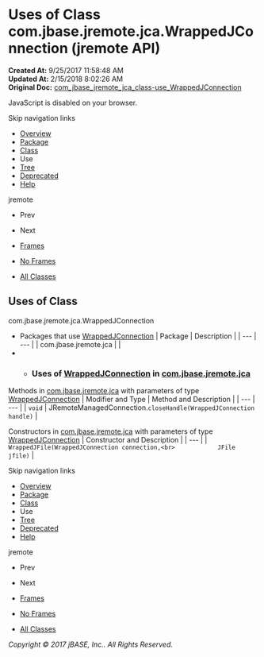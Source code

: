 # Uses of Class com.jbase.jremote.jca.WrappedJConnection (jremote   API)

**Created At:** 9/25/2017 11:58:48 AM  
**Updated At:** 2/15/2018 8:02:26 AM  
**Original Doc:** [com_jbase_jremote_jca_class-use_WrappedJConnection](https://docs.jbase.com/39261-class-use/com_jbase_jremote_jca_class-use_WrappedJConnection)  

<!--<br>    try {<br>        if (location.href.indexOf('is-external=true') == -1) {<br>            parent.document.title="Uses of Class com.jbase.jremote.jca.WrappedJConnection (jremote   API)";<br>        }<br>    }<br>    catch(err) {<br>    }<br>//-->
JavaScript is disabled on your browser.

Skip navigation links

- [Overview](../../../../../overview-summary.html)
- [Package](./../../com.jbase.jremote.jca-%28jremote---api%29)
- [Class](./../../wrappedjconnection-%28jremote-api%29 "class in com.jbase.jremote.jca")
- Use
- [Tree](./../../com.jbase.jremote.jca-class-hierarchy-%28jremote---api%29)
- [Deprecated](../../../../../deprecated-list.html)
- [Help](../../../../../help-doc.html)


jremote <br>

- Prev
- Next


- [Frames](./.)
- [No Frames](./.)


- [All Classes](../../../../../allclasses-noframe.html)


<!--<br>  allClassesLink = document.getElementById("allclasses\_navbar\_top");<br>  if(window==top) {<br>    allClassesLink.style.display = "block";<br>  }<br>  else {<br>    allClassesLink.style.display = "none";<br>  }<br>  //-->

## Uses of Class
com.jbase.jremote.jca.WrappedJConnection

- Packages that use [WrappedJConnection](./../../wrappedjconnection-%28jremote-api%29 "class in com.jbase.jremote.jca") | Package | Description |
| --- | --- |
| com.jbase.jremote.jca |   |
- - ### Uses of [WrappedJConnection](./../../wrappedjconnection-%28jremote-api%29 "class in com.jbase.jremote.jca") in [com.jbase.jremote.jca](./../../com.jbase.jremote.jca-%28jremote---api%29)


Methods in [com.jbase.jremote.jca](./../../com.jbase.jremote.jca-%28jremote---api%29) with parameters of type [WrappedJConnection](./../../wrappedjconnection-%28jremote-api%29 "class in com.jbase.jremote.jca") | Modifier and Type | Method and Description |
| --- | --- |
| `void` | JRemoteManagedConnection.`closeHandle(WrappedJConnection handle)`  |



Constructors in [com.jbase.jremote.jca](./../../com.jbase.jremote.jca-%28jremote---api%29) with parameters of type [WrappedJConnection](./../../wrappedjconnection-%28jremote-api%29 "class in com.jbase.jremote.jca") | Constructor and Description |
| --- |
| `WrappedJFile(WrappedJConnection connection,<br>            JFile jfile)`  |

Skip navigation links

- [Overview](../../../../../overview-summary.html)
- [Package](./../../com.jbase.jremote.jca-%28jremote---api%29)
- [Class](./../../wrappedjconnection-%28jremote-api%29 "class in com.jbase.jremote.jca")
- Use
- [Tree](./../../com.jbase.jremote.jca-class-hierarchy-%28jremote---api%29)
- [Deprecated](../../../../../deprecated-list.html)
- [Help](../../../../../help-doc.html)


jremote <br>

- Prev
- Next


- [Frames](./.)
- [No Frames](./.)


- [All Classes](../../../../../allclasses-noframe.html)


<!--<br>  allClassesLink = document.getElementById("allclasses\_navbar\_bottom");<br>  if(window==top) {<br>    allClassesLink.style.display = "block";<br>  }<br>  else {<br>    allClassesLink.style.display = "none";<br>  }<br>  //-->

*Copyright © 2017 jBASE, Inc.. All Rights Reserved.*
